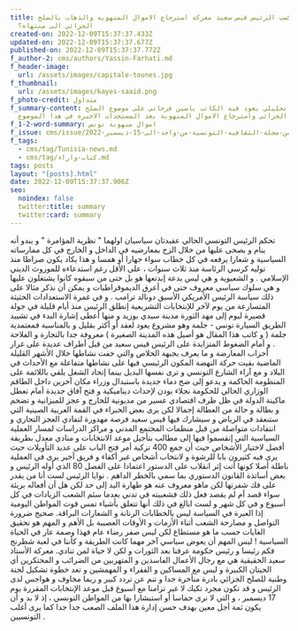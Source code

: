 ```yaml
---
title: هل يكسب الرئيس قيس سعيد معركة استرجاع الاموال المنهوبه والذهاب بالصلح
  الجزائي الى منتهاه؟
created-on: 2022-12-09T15:37:37.433Z
updated-on: 2022-12-09T15:37:37.677Z
published-on: 2022-12-09T15:37:37.772Z
f_author-2: cms/authors/Yassin-Farhati.md
f_header-image:
  url: /assets/images/capitale-tounes.jpg
f_thumbnail:
  url: /assets/images/kayes-saaid.png
f_photo-credit: متداول
f_summary-content: مقال تحليلي يعود فيه الكاتب ياسين فرحاتي على موضوع الصلح
  الجزائي واسترجاع الاموال المنهوبة بعد المستجدات الاخيره في هذا الموضوع
f_1-2-word-summary: اموال منهوبة تونس
f_issue: cms/issue/العدد-الخامس-من-مجلة-الثقافيه-التونسية-من-واحد-الى-15-ديسمبر-2022.md
f_tags:
  - cms/tag/Tunisia-news.md
  - cms/tag/كتاب-واراء.md
tags: posts
layout: "[posts].html"
date: 2022-12-09T15:37:37.906Z
seo:
  noindex: false
  twitter:title: summary
  twitter:card: summary
---
```

تحكم الرئيس التونسي الحالي عقيدتان سياسيان اولهما " نظرية المؤامرة " و يبدو أنه ينام و يصحى عليها من خلال الزج بمعارضيه في الداخل و الخارج في كل ممارساته السياسية و شعارا يرفعه في كل خطاب سواء جهارا أو همسا و هذا يكاد يكون صراطا منذ توليه كرسي الرئاسة منذ ثلاث سنوات ، على الأقل رغم استدعاءه للموروث الديني الإسلامي . و الشعبوية و هي ليس بدعة إبدتعها هو بل حتى من سبقوه كانوا يشتغلون عليها و هي سلوك سياسي معروف حتى في أعرق الديموقراطيات و يمكن أن نذكر مثالا على ذلك سياسة الرئيس الأمريكي الأسبق دونالد ترامب . و في غمرة الاستعدادات الحثيثة المتسارعة من يوم لآخر للإنتخابات التشريعية إنطلق الرئيس منذ أيام قليلة في جولة قصيرة ليوم إلى مهد الثورة مدينة سيدي بوزيد و منها أعطى إشارة البدء في تشييد الطريق السيارة تونس - جلمة وهو مشروع يعود لعقد أو أكثر بقليل و بالمناسبة فمعتمدية جلمة ( و كاتب هذا المقال هو أصيل هذه المدينة الصغيرة ) معروفة جدا بالتجارة و الفلاحة . و أمام الضغوط المتزايدة على الرئيس قيس سعيد من قبل أطراف عديدة على غرار أحزاب المعارضة و ما يعرف بجبهة الخلاص والتي خفت نشاطها خلال الأشهر القليلة الماضية بقيت حركة النهضة المكون الرئيسي فيها على نشاطها متفاعلة مع الأحداث في البلاد و مع آراء الشارع التونسي و ترى نفسها البديل بينما إتحاد الشغل يلقي باللائمة على المنظومة الحاكمة و يدعو إلى ضخ دماء جديدة باستبدال وزراء مكان آخرين داخل الطاقم الوزاري الحالي للحكومة نجلاء بودن لإحداث ديناميكية و فتح آفاق جديدة أمام تعطل ماكينة الدولة في ظل ظرف اقتصادي عسير من مديونية للخارج و عجز للميزانية و تضخم و بطالة و حالة من العطالة إجمالا لكن يرى بعض الخبراء في القمة العربية الصينية التي ستنعقد في الرياض و سيشارك فيها قيس سعيد فرصة مهدورة لتفادي العجز التجاري و انتقادات متواصلة من قبل منظمات المجتمع المدني و مراكز الدراسات لمسار العملية السياسية التي إنقسموا فيها إلى مطالب بتأجيل موعد الانتخابات و منادي معدل بطريقة أفضل لاختيار الأشخاص حيث أن جمع 400 تزكية أمر فتح الباب على عديد التأويلات حيث يرى فيه كثيرون بابا للرشوة و لانتخاب أشخاص غير أكفاء و فريق أخير يرى في العملية باطلة أصلا كونها أتت إثر انقلاب على الدستور اعتمادا على الفصل 80 الذي أوله الرئيس و بعض أساتذة القانون الدستوري بما سمي بالخطر الداهم . نوايا الرئيس لست أنا من يقدر على فك شفرتها لكن ماهو معروف عنه هو طهارة اليد إلى حد لكن هل أن أفعاله بريئة سواء قصد أم لم يقصد فعل ذلك فشعبيته في تدني بعدما سئم الشعب الزيادات في كل أسبوع و في كل شهر و لست ابالغ في ذلك أنها تتعلق  بأشياء تمس قوت المواطن اليومية إذا العبرة في السياسة ليس بالخطابات الرنانة و الشعارات البراقة. صحيح ضرورة التواصل و مصارحة الشعب أثناء الأزمات و الأوقات العصيبة بل الأهم و المهم هو تحقيق الغايات حسب ما هو مستطاع لكن ليس صفر رضاء عام فهذا وصمة عار في الحياة السياسية ! ليس المهم أن يعوض سياسي آخر مهما كانت الطريقة و كأننا في لعبة شطرنج فكم رئيسا و رئيس حكومة عرفنا بعد الثورات و لكن لا حياة لمن تنادي. معركة الأستاذ سعيد الحقيقية هي مع رجال الأعمال الفاسدين و المتهربين من الضرائب و المحتكرين أي الحيتان الكبيرة و ليس مع المساكين و الفقراء و المهمشين و تعد خطوة تشكيل لجنة وطنية للصلح الجزائي بادرة متأخرة جدا و تنم عن تردد كبير و ربما مخاوف و هواجس لدى الرئيس و قد تكون مجرد تكيك لا غير تزامنا مع أسبوع قبل موعد الإنتخابات المقررة يوم 17 ديسمبر ، و التي لا نرى حماسا أو استبشارا بها من المواطن التونسي ، إذ لا بد و أن يكون ثمة أجل معين بهدف حسن إدارة هذا الملف الصعب جدا جدا كما يرى أغلب التونسيين .
